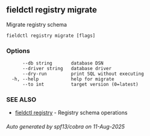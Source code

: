 ## fieldctl registry migrate

Migrate registry schema

```
fieldctl registry migrate [flags]
```

### Options

```
      --db string       database DSN
      --driver string   database driver
      --dry-run         print SQL without executing
  -h, --help            help for migrate
      --to int          target version (0=latest)
```

### SEE ALSO

* [fieldctl registry](fieldctl_registry.md)	 - Registry schema operations

###### Auto generated by spf13/cobra on 11-Aug-2025
